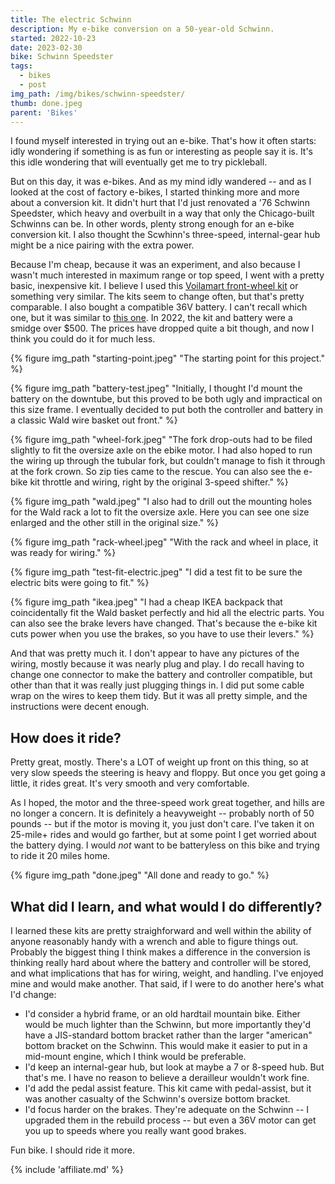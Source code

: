 ```yaml
---
title: The electric Schwinn
description: My e-bike conversion on a 50-year-old Schwinn.
started: 2022-10-23
date: 2023-02-30
bike: Schwinn Speedster
tags:
  - bikes
  - post
img_path: /img/bikes/schwinn-speedster/
thumb: done.jpeg
parent: 'Bikes'
---
```


I found myself interested in trying out an e-bike. That's how it often starts: idly wondering if something is as fun or interesting as people say it is. It's this idle wondering that will eventually get me to try pickleball.

But on this day, it was e-bikes. And as my mind idly wandered -- and as I looked at the cost of factory e-bikes, I started thinking more and more about a conversion kit. It didn't hurt that I'd just renovated a '76 Schwinn Speedster, which heavy and overbuilt in a way that only the Chicago-built Schwinns can be. In other words, plenty strong enough for an e-bike conversion kit. I also thought the Scwhinn's three-speed, internal-gear hub might be a nice pairing with the extra power.

Because I'm cheap, because it was an experiment, and also because I wasn't much interested in maximum range or top speed, I went with a pretty basic, inexpensive kit. I believe I used this [Voilamart front-wheel kit](https://amzn.to/3Smr0Kp) or something very similar. The kits seem to change often, but that's pretty comparable. I also bought a compatible 36V battery. I can't recall which one, but it was similar to [this one](https://amzn.to/3SoMhTI). In 2022, the kit and battery were a smidge over $500. The prices have dropped quite a bit though, and now I think you could do it for much less.

  {% figure img_path "starting-point.jpeg" "The starting point for this project." %}

  {% figure img_path "battery-test.jpeg" "Initially, I thought I'd mount the battery on the downtube, but this proved to be both ugly and impractical on this size frame. I eventually decided to put both the controller and battery in a classic Wald wire basket out front." %}

  {% figure img_path "wheel-fork.jpeg" "The fork drop-outs had to be filed slightly to fit the oversize axle on the ebike motor. I had also hoped to run the wiring up through the tubular fork, but couldn't manage to fish it through at the fork crown. So zip ties came to the rescue. You can also see the e-bike kit throttle and wiring, right by the original 3-speed shifter." %}

  {% figure img_path "wald.jpeg" "I also had to drill out the mounting holes for the Wald rack a lot to fit the oversize axle. Here you can see one size enlarged and the other still in the original size." %}

  {% figure img_path "rack-wheel.jpeg" "With the rack and wheel in place, it was ready for wiring." %}

  {% figure img_path "test-fit-electric.jpeg" "I did a test fit to be sure the electric bits were going to fit." %}

  {% figure img_path "ikea.jpeg" "I had a cheap IKEA backpack that coincidentally fit the Wald basket perfectly and hid all the electric parts. You can also see the brake levers have changed. That's because the e-bike kit cuts power when you use the brakes, so you have to use their levers." %}

And that was pretty much it. I don't appear to have any pictures of the wiring, mostly because it was nearly plug and play. I do recall having to change one connector to make the battery and controller compatible, but other than that it was really just plugging things in. I did put some cable wrap on the wires to keep them tidy. But it was all pretty simple, and the instructions were decent enough.

## How does it ride?
Pretty great, mostly. There's a LOT of weight up front on this thing, so at very slow speeds the steering is heavy and floppy. But once you get going a little, it rides great. It's very smooth and very comfortable. 

As I hoped, the motor and the three-speed work great together, and hills are no longer a concern. It is definitely a heavyweight -- probably north of 50 pounds -- but if the motor is moving it, you just don't care. I've taken it on 25-mile+ rides and would go farther, but at some point I get worried about the battery dying. I would _not_ want to be batteryless on this bike and trying to ride it 20 miles home.

  {% figure img_path "done.jpeg" "All done and ready to go." %}

## What did I learn, and what would I do differently?
I learned these kits are pretty straighforward and well within the ability of anyone reasonably handy with a wrench and able to figure things out. Probably the biggest thing I think makes a difference in the conversion is thinking really hard about where the battery and controller will be stored, and what implications that has for wiring, weight, and handling. I've enjoyed mine and would make another. That said, if I were to do another here's what I'd change:

- I'd consider a hybrid frame, or an old hardtail mountain bike. Either would be much lighter than the Schwinn, but more importantly they'd have a JIS-standard bottom bracket rather than the larger "american" bottom bracket on the Schwinn. This would make it easier to put in a mid-mount engine, which I think would be preferable.
- I'd keep an internal-gear hub, but look at maybe a 7 or 8-speed hub. But that's me. I have no reason to believe a derailleur wouldn't work fine.
- I'd add the pedal assist feature. This kit came with pedal-assist, but it was another casualty of the Schwinn's oversize bottom bracket.
- I'd focus harder on the brakes. They're adequate on the Schwinn -- I upgraded them in the rebuild process -- but even a 36V motor can get you up to speeds where you really want good brakes.

Fun bike. I should ride it more.

{% include 'affiliate.md' %}


